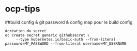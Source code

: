 # ocp-tips

##build config & git password & config map pour le build config

```
#création du secret
oc create secret generic githubsecret \
	 --type kubernetes.io/basic-auth --from-literal password=MY_PASSWORD --from-literal username=MY_USERNAME

```